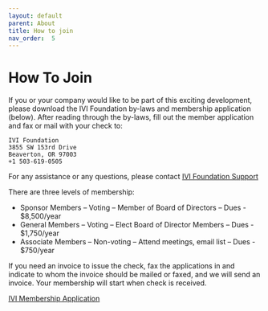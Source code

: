 ```yaml
---
layout: default
parent: About
title: How to join
nav_order:  5
---
```


# How To Join

If you or your company would like to be part of this exciting
development, please download the IVI Foundation by-laws and membership
application (below). After reading through the by-laws, fill out the
member application and fax or mail with your check to:

```
IVI Foundation
3855 SW 153rd Drive
Beaverton, OR 97003
+1 503-619-0505
```

For any assistance or any questions, please contact [IVI Foundation Support](mailto:support@ivifoundation.org)

There are three levels of membership:

  - Sponsor Members – Voting – Member of Board of Directors – Dues -
    $8,500/year
  - General Members – Voting – Elect Board of Director Members – Dues -
    $1,750/year
  - Associate Members – Non-voting – Attend meetings, email list – Dues - $750/year

If you need an invoice to issue the check, fax the applications in and
indicate to whom the invoice should be mailed or faxed, and we will send
an invoice. Your membership will start when check is received.

[IVI Membership Application](../assets/docs/IVI-Membership-Application-10182024.docx)
